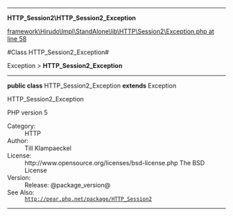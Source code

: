 

- - -

**HTTP_Session2\HTTP_Session2_Exception**


<a href="https://github.com/JeyDotC/Hirudo/blob/master/framework/Hirudo/Impl/StandAlone/lib/HTTP/Session2/Exception.php#L58" target='_blank'>framework\Hirudo\Impl\StandAlone\lib\HTTP\Session2\Exception.php at line 58</a>

#Class HTTP_Session2_Exception#

Exception &gt; **HTTP_Session2_Exception**




- - -

<p><strong>public  class</strong> <span>HTTP_Session2_Exception</span>
<strong>extends</strong> Exception

</p>

<div class="comment" id="overview_description"><p>HTTP_Session2_Exception</p><p>PHP version 5</p></div>

<dl>
<dt>Category:</dt>
<dd>HTTP</dd>
<dt>Author:</dt>
<dd>Till Klampaeckel <till@php.net></dd>
<dt>License:</dt>
<dd>http://www.opensource.org/licenses/bsd-license.php The BSD License</dd>
<dt>Version:</dt>
<dd>Release: @package_version@</dd>
<dt>See Also:</dt>
<dd><code><a href="http://pear.php.net/package/HTTP_Session2">http://pear.php.net/package/HTTP_Session2</a></code></dd>
</dl>


<hr />

